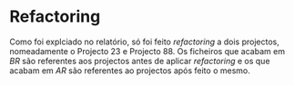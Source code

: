 # Refactoring 

Como foi explciado no relatório, só foi feito *refactoring* a dois projectos, nomeadamente o Projecto 23 e Projecto 88. Os ficheiros que acabam em *BR* são referentes aos projectos antes de aplicar *refactoring* e os que acabam em *AR* são referentes ao projectos após feito o mesmo.
